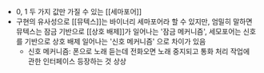 - 0, 1 두 가지 값만 가질 수 있는 [[세마포어]]
- 구현의 유사성으로 [[뮤텍스]]는 바이너리 세마포어라 할 수 있지만, 엄밀히 말하면 뮤텍스는 잠금 기반으로 [[상호 배제]]가 일어나는 '잠금 메커니즘', 세모포어는 신호를 기반으로 상호 배제 일어나는 '신호 메커니즘' 으로 차이가 있음
	- 신호 메커니즘: 폰으로 노래 듣는데 전화오면 노래 중지되고 통화 처리 작업에 관한 인터페이스 등장하는 것 상상